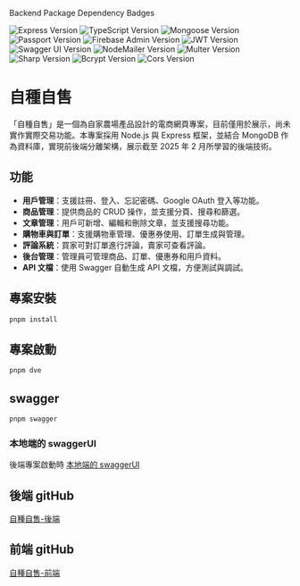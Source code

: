 Backend Package Dependency Badges

![Express Version](https://img.shields.io/badge/express-v4.16.4-000000)
![TypeScript Version](https://img.shields.io/badge/typescript-v5.6.2-3178C6)
![Mongoose Version](https://img.shields.io/badge/mongoose-v8.8.1-880000)
![Passport Version](https://img.shields.io/badge/passport-v0.7.0-34E27A)
![Firebase Admin Version](https://img.shields.io/badge/firebase--admin-v13.0.1-FFA611)
![JWT Version](https://img.shields.io/badge/jsonwebtoken-v9.0.2-000000)
![Swagger UI Version](https://img.shields.io/badge/swagger--ui--express-v5.0.1-85EA2D)
![NodeMailer Version](https://img.shields.io/badge/nodemailer-v6.9.16-07B6D5)
![Multer Version](https://img.shields.io/badge/multer-v1.4.5--lts.1-FF9001)
![Sharp Version](https://img.shields.io/badge/sharp-v0.33.5-99CC00)
![Bcrypt Version](https://img.shields.io/badge/bcrypt-v5.1.1-023047)
![Cors Version](https://img.shields.io/badge/cors-v2.8.5-2C3E50)

# 自種自售

「自種自售」是一個為自家農場產品設計的電商網頁專案，目前僅用於展示，尚未實作實際交易功能。本專案採用 Node.js 與 Express 框架，並結合 MongoDB 作為資料庫，實現前後端分離架構，展示截至 2025 年 2 月所學習的後端技術。

## 功能

- **用戶管理**：支援註冊、登入、忘記密碼、Google OAuth 登入等功能。
- **商品管理**：提供商品的 CRUD 操作，並支援分頁、搜尋和篩選。
- **文章管理**：用戶可新增、編輯和刪除文章，並支援搜尋功能。
- **購物車與訂單**：支援購物車管理、優惠券使用、訂單生成與管理。
- **評論系統**：買家可對訂單進行評論，賣家可查看評論。
- **後台管理**：管理員可管理商品、訂單、優惠券和用戶資料。
- **API 文檔**：使用 Swagger 自動生成 API 文檔，方便測試與調試。

## 專案安裝

```bash
pnpm install
```

## 專案啟動

```bash
pnpm dve
```

## swagger

```bash
pnpm swagger
```

### 本地端的 swaggerUI

後端專案啟動時
[本地端的 swaggerUI](http://localhost:8086/api-doc/)

## 後端 gitHub

[自種自售-後端](https://github.com/a121515222/shopBackend)

## 前端 gitHub

[自種自售-前端](https://github.com/a121515222/nuxt3Shope)
